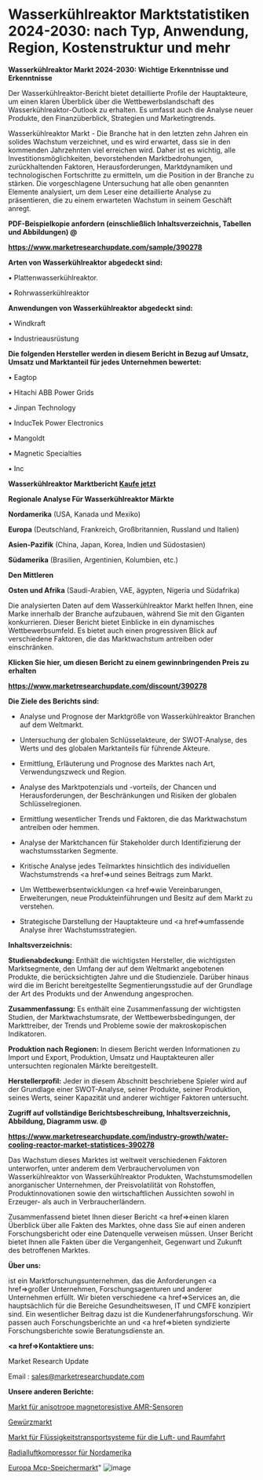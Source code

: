 # Wasserkühlreaktor Marktstatistiken 2024-2030: nach Typ, Anwendung, Region, Kostenstruktur und mehr

<strong>Wasserkühlreaktor Markt 2024-2030: Wichtige Erkenntnisse und Erkenntnisse</strong>

Der Wasserkühlreaktor-Bericht bietet detaillierte Profile der Hauptakteure, um einen klaren Überblick über die Wettbewerbslandschaft des Wasserkühlreaktor-Outlook zu erhalten. Es umfasst auch die Analyse neuer Produkte, den Finanzüberblick, Strategien und Marketingtrends.

Wasserkühlreaktor Markt - Die Branche hat in den letzten zehn Jahren ein solides Wachstum verzeichnet, und es wird erwartet, dass sie in den kommenden Jahrzehnten viel erreichen wird. Daher ist es wichtig, alle Investitionsmöglichkeiten, bevorstehenden Marktbedrohungen, zurückhaltenden Faktoren, Herausforderungen, Marktdynamiken und technologischen Fortschritte zu ermitteln, um die Position in der Branche zu stärken. Die vorgeschlagene Untersuchung hat alle oben genannten Elemente analysiert, um dem Leser eine detaillierte Analyse zu präsentieren, die zu einem erwarteten Wachstum in seinem Geschäft anregt.



<strong><b>PDF-Beispielkopie anfordern (einschließlich Inhaltsverzeichnis, Tabellen und Abbildungen) @ </b></strong>

<strong><a href=https://www.marketresearchupdate.com/sample/390278>

<strong>https://www.marketresearchupdate.com/sample/390278</u></a></strong></strong>



<strong>Arten von Wasserkühlreaktor abgedeckt sind:</strong>

• Plattenwasserkühlreaktor.

• Rohrwasserkühlreaktor



<strong>Anwendungen von Wasserkühlreaktor abgedeckt sind:</strong>

• Windkraft

• Industrieausrüstung



<strong>Die folgenden Hersteller werden in diesem Bericht in Bezug auf Umsatz, Umsatz und Marktanteil für jedes Unternehmen bewertet:</strong>

• Eagtop

• Hitachi ABB Power Grids

• Jinpan Technology

• InducTek Power Electronics

• Mangoldt

• Magnetic Specialties

• Inc



<strong>Wasserkühlreaktor Marktbericht <a href=https://www.marketresearchupdate.com/buynow/390278>Kaufe jetzt</a></strong>



<strong>Regionale Analyse Für Wasserkühlreaktor Märkte</strong>



<strong>Nordamerika</strong> (USA, Kanada und Mexiko)



<strong>Europa</strong> (Deutschland, Frankreich, Großbritannien, Russland und Italien)



<strong>Asien-Pazifik</strong> (China, Japan, Korea, Indien und Südostasien)



<strong>Südamerika</strong> (Brasilien, Argentinien, Kolumbien, etc.)



<strong>Den Mittleren</strong> 

<strong>Osten und Afrika</strong> (Saudi-Arabien, VAE, ägypten, Nigeria und Südafrika)

Die analysierten Daten auf dem Wasserkühlreaktor Markt helfen Ihnen, eine Marke innerhalb der Branche aufzubauen, während Sie mit den Giganten konkurrieren. Dieser Bericht bietet Einblicke in ein dynamisches Wettbewerbsumfeld. Es bietet auch einen progressiven Blick auf verschiedene Faktoren, die das Marktwachstum antreiben oder einschränken.



<strong>Klicken Sie hier, um diesen Bericht zu einem gewinnbringenden Preis zu erhalten
</strong>

<strong><a href=https://www.marketresearchupdate.com/discount/390278>https://www.marketresearchupdate.com/discount/390278</b></u></strong></a>



<strong>Die Ziele des Berichts sind:</strong>

- Analyse und Prognose der Marktgröße von Wasserkühlreaktor Branchen auf dem Weltmarkt.

- Untersuchung der globalen Schlüsselakteure, der SWOT-Analyse, des Werts und des globalen Marktanteils für führende Akteure.

- Ermittlung, Erläuterung und Prognose des Marktes nach Art, Verwendungszweck und Region.

- Analyse des Marktpotenzials und -vorteils, der Chancen und Herausforderungen, der Beschränkungen und Risiken der globalen Schlüsselregionen.

- Ermittlung wesentlicher Trends und Faktoren, die das Marktwachstum antreiben oder hemmen.

- Analyse der Marktchancen für Stakeholder durch Identifizierung der wachstumsstarken Segmente.

- Kritische Analyse jedes Teilmarktes hinsichtlich des individuellen Wachstumstrends <a href=>und</a> seines Beitrags zum Markt.

- Um Wettbewerbsentwicklungen <a href=>wie</a> Vereinbarungen, Erweiterungen, neue Produkteinführungen und Besitz auf dem Markt zu verstehen.

- Strategische Darstellung der Hauptakteure und <a href=>umfas</a>sende Analyse ihrer Wachstumsstrategien.



<strong>Inhaltsverzeichnis:</strong>



<strong>Studienabdeckung:</strong> Enthält die wichtigsten Hersteller, die wichtigsten Marktsegmente, den Umfang der auf dem Weltmarkt angebotenen Produkte, die berücksichtigten Jahre und die Studienziele. Darüber hinaus wird die im Bericht bereitgestellte Segmentierungsstudie auf der Grundlage der Art des Produkts und der Anwendung angesprochen.



<strong>Zusammenfassung:</strong> Es enthält eine Zusammenfassung der wichtigsten Studien, der Marktwachstumsrate, der Wettbewerbsbedingungen, der Markttreiber, der Trends und Probleme sowie der makroskopischen Indikatoren.



<strong>Produktion nach Regionen:</strong> In diesem Bericht werden Informationen zu Import und Export, Produktion, Umsatz und Hauptakteuren aller untersuchten regionalen Märkte bereitgestellt.



<strong>Herstellerprofil:</strong> Jeder in diesem Abschnitt beschriebene Spieler wird auf der Grundlage einer SWOT-Analyse, seiner Produkte, seiner Produktion, seines Werts, seiner Kapazität und anderer wichtiger Faktoren untersucht.



<strong><b>Zugriff auf vollständige Berichtsbeschreibung, Inhaltsverzeichnis, Abbildung, Diagramm usw. @ </b></strong>

<strong><a href=https://www.marketresearchupdate.com/industry-growth/water-cooling-reactor-market-statistices-390278>https://www.marketresearchupdate.com/industry-growth/water-cooling-reactor-market-statistices-390278</a></strong>

Das Wachstum dieses Marktes ist weltweit verschiedenen Faktoren unterworfen, unter anderem dem Verbrauchervolumen von Wasserkühlreaktor von Wasserkühlreaktor Produkten, Wachstumsmodellen anorganischer Unternehmen, der Preisvolatilität von Rohstoffen, Produktinnovationen sowie den wirtschaftlichen Aussichten sowohl in Erzeuger- als auch in Verbraucherländern.

Zusammenfassend bietet Ihnen dieser Bericht <a href=>einen</a> klaren Überblick über alle Fakten des Marktes, ohne dass Sie auf einen anderen Forschungsbericht oder eine Datenquelle verweisen müssen. Unser Bericht bietet Ihnen alle Fakten über die Vergangenheit, Gegenwart und Zukunft des betroffenen Marktes.



<strong>Über uns:</strong>

 ist ein Marktforschungsunternehmen, das die Anforderungen <a href=>großer</a> Unternehmen, Forschungsagenturen und anderer Unternehmen erfüllt. Wir bieten verschiedene <a href=>Services</a> an, die hauptsächlich für die Bereiche Gesundheitswesen, IT und CMFE konzipiert sind. Ein wesentlicher Beitrag dazu ist die Kundenerfahrungsforschung. Wir passen auch Forschungsberichte an und <a href=>bieten</a> syndizierte Forschungsberichte sowie Beratungsdienste an.



<strong><a href=>Kontaktiere uns:</a></strong>

Market Research Update

Email : sales@marketresearchupdate.com



<strong>Unsere anderen Berichte:</strong>

<a href=https://www.linkedin.com/pulse/anisotropic-magnetoresistive-amr-sensors-market>Markt für anisotrope magnetoresistive AMR-Sensoren</a>

<a href=https://www.linkedin.com/pulse/spices-market-research-report-reveals-explosive>Gewürzmarkt</a>

<a href=https://www.linkedin.com/pulse/aerospace-fluid-conveyance-system-market-size>Markt für Flüssigkeitstransportsysteme für die Luft- und Raumfahrt</a>

<a href=https://www.linkedin.com/pulse/north-america-centrifugal-air-compressor>Radialluftkompressor für Nordamerika</a>

<a href=https://www.linkedin.com/pulse/europe-mcp-memory-market-2023-new-study-report>Europa Mcp-Speichermarkt</a>"
![image](https://github.com/Gayatrikarjule/Market-Analysis-361/assets/97346546/e3c98fa9-cba5-4a2b-95c0-7d7ce50a86e3)
